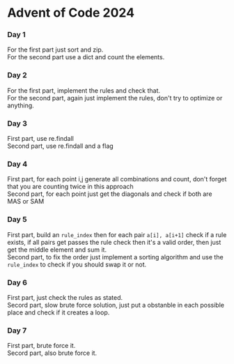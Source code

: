# Advent of Code 2024

### Day 1

For the first part just sort and zip.  
For the second part use a dict and count the elements.

### Day 2

For the first part, implement the rules and check that.  
For the second part, again just implement the rules, don't try to optimize or anything.

### Day 3

First part, use re.findall  
Second part, use re.findall and a flag

### Day 4

First part, for each point i,j generate all combinations and count, don't forget that you are counting twice in this approach  
Second part, for each point just get the diagonals and check if both are MAS or SAM

### Day 5

First part, build an `rule_index` then for each pair `a[i], a[i+1]` check if a rule exists, if all pairs get passes the rule check then it's a valid order, then just get the middle element and sum it.  
Second part, to fix the order just implement a sorting algorithm and use the `rule_index` to check if you should swap it or not.

### Day 6

First part, just check the rules as stated.  
Secord part, slow brute force solution, just put a obstanble in each possible place and check if it creates a loop.

### Day 7

First part, brute force it.  
Secord part, also brute force it.